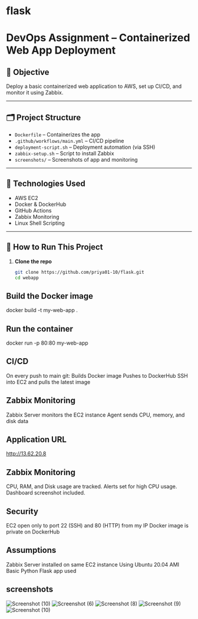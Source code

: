 # flask
# DevOps Assignment – Containerized Web App Deployment

## 🔧 Objective
Deploy a basic containerized web application to AWS, set up CI/CD, and monitor it using Zabbix.

---

## 🗂 Project Structure

- `Dockerfile` – Containerizes the app
- `.github/workflows/main.yml` – CI/CD pipeline
- `deployment-script.sh` – Deployment automation (via SSH)
- `zabbix-setup.sh` – Script to install Zabbix
- `screenshots/` – Screenshots of app and monitoring

---

## 📁 Technologies Used

- AWS EC2
- Docker & DockerHub
- GitHub Actions
- Zabbix Monitoring
- Linux Shell Scripting

---

## 🚀 How to Run This Project

1. **Clone the repo**
   ```bash
   git clone https://github.com/priya01-10/flask.git
   cd webapp

## Build the Docker image
docker build -t my-web-app .

## Run the container
docker run -p 80:80 my-web-app

## CI/CD
On every push to main git:
Builds Docker image
Pushes to DockerHub
SSH into EC2 and pulls the latest image

## Zabbix Monitoring
Zabbix Server monitors the EC2 instance
Agent sends CPU, memory, and disk data

## Application URL
http://13.62.20.8

## Zabbix Monitoring
CPU, RAM, and Disk usage are tracked.
Alerts set for high CPU usage.
Dashboard screenshot included.

## Security
EC2 open only to port 22 (SSH) and 80 (HTTP) from my IP
Docker image is private on DockerHub

## Assumptions
Zabbix Server installed on same EC2 instance
Using Ubuntu 20.04 AMI
Basic Python Flask app used

## screenshots
![Screenshot (10)](https://github.com/user-attachments/assets/4de11ad5-a878-4a4c-8eac-d66c25e2cbd1)
![Screenshot (6)](https://github.com/user-attachments/assets/5b7b7c4c-5f85-484a-ab98-e73c4c004098)
![Screenshot (8)](https://github.com/user-attachments/assets/5a217399-16dd-432b-9cda-3c484495c456)
![Screenshot (9)](https://github.com/user-attachments/assets/7a40301e-988a-427c-bca8-c3ae1375280d)
![Screenshot (10)](https://github.com/user-attachments/assets/f019b262-7c1c-49ef-ae7e-88c7ade17dc1)











